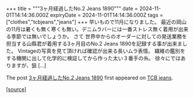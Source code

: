 +++
title = """3ヶ月経過したNo.2 Jeans 1890"""
date = 2024-11-01T14:14:36.000Z
expiryDate = 2024-11-01T14:14:36.000Z
tags = ["clothes","tcbjeans","jeans"]
+++
早いもので11月になりました。 最近の岡山の11月は暑くも無く寒くも無い。デニムラバーには一番ストレス無く着用が出来る季節では無いでしょうか。 さて 世界中からのオーダーに対しての発送業務を担当する山縣君が着用する3ヶ月目のNo.2 Jeans 1890を記録する事が出来ました。 Vintageの写真を見て頂ければ確認が出来る長いムラ表情。 繊維の鑑別をする機関に出して化学的に検証してから作った太い３番手の糸。 徐々にではありますが、狙 \[…\]

The post [3ヶ月経過したNo.2 Jeans 1890](http://tcbjeans.com/2024/11/01/49807) first appeared on [TCB jeans](http://tcbjeans.com).

[[source]](http://tcbjeans.com/2024/11/01/49807)
